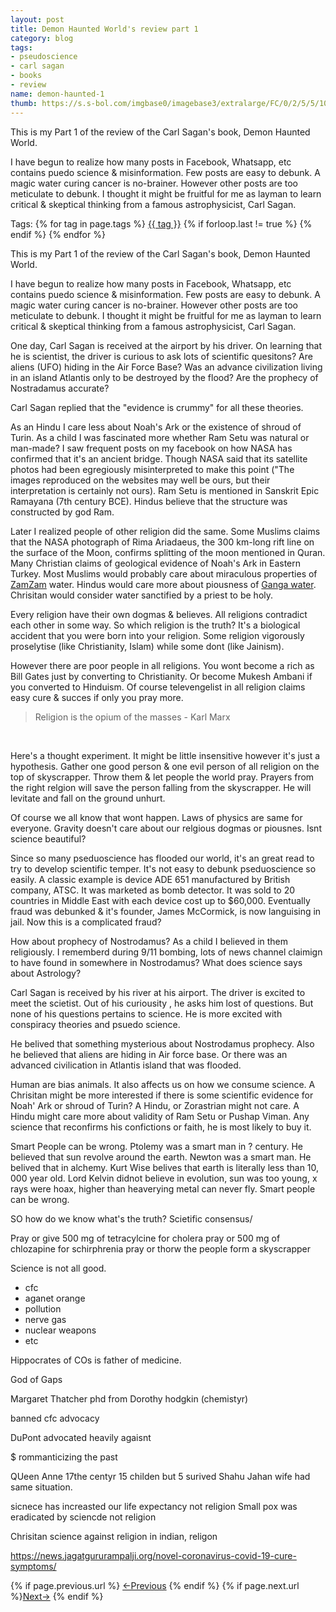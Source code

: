 ```yaml
---
layout: post
title: Demon Haunted World's review part 1
category: blog
tags:
- pseudoscience
- carl sagan
- books
- review
name: demon-haunted-1
thumb: https://s.s-bol.com/imgbase0/imagebase3/extralarge/FC/0/2/5/5/1001004000945520.jpg
---
```


<p>This is my Part 1 of the review of the Carl Sagan's book, Demon Haunted World. </p>

I have begun to realize how many posts in Facebook, Whatsapp, etc contains puedo science & misinformation. Few posts are easy to debunk. A magic water curing cancer is no-brainer. However other posts are too meticulate to debunk. I thought it might be fruitful for me as layman to learn critical & skeptical thinking from a famous astrophysicist, Carl Sagan. <!-- truncate_here -->

<p>Tags: {% for tag in page.tags %} <a class="mytag" href="/tag/{{ tag }}" title="View posts tagged with &quot;{{ tag }}&quot;">{{ tag }}</a>  {% if forloop.last != true %} {% endif %} {% endfor %} </p>

This is my Part 1 of the review of the Carl Sagan's book, Demon Haunted World. 

I have begun to realize how many posts in Facebook, Whatsapp, etc contains puedo science & misinformation. Few posts are easy to debunk. A magic water curing cancer is no-brainer. However other posts are too meticulate to debunk. I thought it might be fruitful for me as layman to learn critical & skeptical thinking from a famous astrophysicist, Carl Sagan.  

One day, Carl Sagan is received at the airport by his driver. On learning that he is scientist, the driver is curious to ask lots of scientific quesitons? Are aliens (UFO) hiding in the Air Force Base? Was an advance civilization living in an island Atlantis only to be destroyed by the flood? Are the prophecy of Nostradamus accurate?

Carl Sagan replied that the "evidence is crummy" for all these theories. 

As an Hindu I care less about Noah's Ark or the existence of shroud of Turin. As a child I was fascinated more whether Ram Setu was natural or man-made? I saw frequent posts on my facebook on how NASA has confirmed that it's an ancient bridge. Though NASA said that its satellite photos had been egregiously misinterpreted to make this point ("The images reproduced on the websites may well be ours, but their interpretation is certainly not ours). Ram Setu is mentioned in Sanskrit Epic Ramayana (7th century BCE). Hindus believe that the structure was constructed by god Ram. 

Later I realized people of other religion did the same. Some Muslims claims that the NASA photograph of Rima Ariadaeus, the 300 km-long rift line on the surface of the Moon, confirms splitting of the moon mentioned in Quran. Many Christian claims of geological evidence of Noah's Ark in Eastern Turkey. Most Muslims would probably care about miraculous properties of [ZamZam](https://en.wikipedia.org/wiki/Zamzam_Well) water. Hindus would care more about piousness of [Ganga water](https://en.wikipedia.org/wiki/Ganges). Chrisitan would consider water sanctified by a priest to be holy. 

Every religion have their own dogmas & believes. All religions contradict each other in some way. So which religion is the truth? It's a biological accident that you were born into your religion. Some religion vigorously proselytise (like Christianity, Islam) while some dont (like Jainism).



However there are poor people in all religions. You wont become a rich as Bill Gates just by converting to Christianity. Or become Mukesh Ambani if you converted to Hinduism. Of course televengelist in all religion claims easy cure & succes if only you pray more. 



<blockquote>
Religion is the opium of the masses - Karl Marx
</blockquote>
<br>


Here's a thought experiment. It might be little insensitive however it's just a hypothesis. Gather one good person & one evil person of all religion on the top of skyscrapper. Throw them & let people the world pray. Prayers from the right relgion will save the person falling from the skyscrapper. He will levitate and fall on the ground unhurt. 

Of course we all know that wont happen. Laws of physics are same for everyone. Gravity doesn't care about our relgious dogmas or piousnes. Isnt science beautiful?  




Since so many pseduoscience has flooded our world, it's an great read to try to develop scientific temper. It's not easy to debunk pseduoscience so easily. A classic example is device ADE 651 manufactured by British company, ATSC. It was marketed as bomb detector. It was sold to 20 countries in Middle East with each device cost up to $60,000. Eventually fraud was debunked & it's founder, James McCormick, is now languising in jail. Now this is a complicated fraud? 

How about prophecy of Nostrodamus? As a child I believed in them religiously. I rememberd during 9/11 bombing, lots of news channel claimign to have found in somewhere in Nostrodamus? What does science says about Astrology? 

Carl Sagan is received by his river at his airport. The driver is excited to meet the scietist. Out of his curiousity , he asks him lost of questions. But none of his questions pertains to science. He is more excited with conspiracy theories and psuedo science. 

He belived that something mysterious about Nostrodamus prophecy. Also he believed that aliens are hiding in Air force base. Or there was an advanced civilication in Atlantis island that was flooded. 

Human are bias animals. It also affects us on how we consume science. A Chrisitan might be more interested if there is some scientific evidence for Noah' Ark or shroud of Turin? A Hindu, or Zorastrian might not care. A Hindu might care more about validity of Ram Setu or Pushap Viman. Any science that reconfirms his confictions or faith, he is most likely to buy it. 

Smart People can be wrong. Ptolemy was a smart man in ? century. He believed that sun revolve around the earth. Newton was a smart man. He belived that in alchemy. Kurt Wise belives that earth is literally less than 10, 000 year old. Lord Kelvin didnot believe in evolution, sun was too young, x rays were hoax, higher than heaverying metal can never fly. Smart people can be wrong. 


SO how do we know what's the truth? Scietific consensus/ 


Pray or give 500 mg of tetracylcine for cholera
pray or 500 mg of chlozapine for schirphrenia
pray or thorw the people form a skyscrapper

Science is not all good. 

- cfc 
- aganet orange
- pollution 
- nerve gas
- nuclear weapons 
- etc


Hippocrates of COs is father of medicine. 

God of Gaps

Margaret Thatcher phd from Dorothy hodgkin (chemistyr) 

banned cfc advocacy 

DuPont advocated heavily agaisnt

$ rommanticizing the past 

QUeen Anne 17the centyr 15 childen but 5 surived
Shahu Jahan wife had same situation.

sicnece has increasted our life expectancy not religion
Small pox was eradicated by sciencde not religion


Chrisitan science against religion 
in indian, religon 

https://news.jagatgururampalji.org/novel-coronavirus-covid-19-cure-symptoms/



<nav class="pagination clear" style="padding-bottom:20px;">
{% if page.previous.url %} <a class="prev-item" href="{{page.previous.url}}" title="Previous Post: {{page.previous.title}}">&larr;Previous</a>   {% endif %}  {% if page.next.url %}<a class="next-item" href="{{page.next.url}}" title="Next Post: {{page.next.title}}">Next&rarr;</a>         {% endif %}
</nav>
